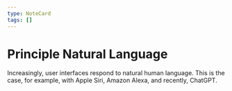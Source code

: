 ```yaml
---
type: NoteCard
tags: []
---
```


# Principle Natural Language
Increasingly, user interfaces respond to natural human language. This is the case, for example, with Apple Siri, Amazon Alexa, and recently, ChatGPT.